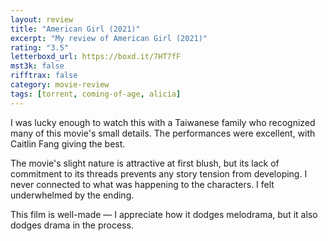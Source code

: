```yaml
---
layout: review
title: "American Girl (2021)"
excerpt: "My review of American Girl (2021)"
rating: "3.5"
letterboxd_url: https://boxd.it/7HT7fF
mst3k: false
rifftrax: false
category: movie-review
tags: [torrent, coming-of-age, alicia]
---
```


I was lucky enough to watch this with a Taiwanese family who recognized many of this movie's small details. The performances were excellent, with Caitlin Fang giving the best.

The movie's slight nature is attractive at first blush, but its lack of commitment to its threads prevents any story tension from developing. I never connected to what was happening to the characters. I felt underwhelmed by the ending.

This film is well-made — I appreciate how it dodges melodrama, but it also dodges drama in the process.
